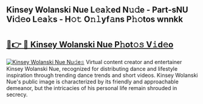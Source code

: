 ## Kinsey Wolanski Nue L𝚎a𝚔ed N𝚞𝚍e - Part-sNU Vi𝚍𝚎o L𝚎a𝚔s - H𝚘𝚝 O𝚗𝚕yf𝚊ns P𝚑𝚘tos wnnkk

# <h2><a href="http://kf19d7.oniu.top/?m=Kinsey+Wolanski+Nue">🔗👉 🔴 Kinsey Wolanski Nue P𝚑ot𝚘𝚜 V𝚒d𝚎o</a></h2>

[![Kinsey Wolanski Nue Nu𝚍e𝚜](https://i.imgur.com/0qMVB7G.gif)](http://kf19d7.oniu.top/?m=Kinsey+Wolanski+Nue)
Virtual content creator and entertainer Kinsey Wolanski Nue, recognized for distributing dance and lifestyle inspiration through trending dance trends and short videos. Kinsey Wolanski Nue's public image is characterized by its friendly and approachable demeanor, but the intricacies of his personal life remain shrouded in secrecy.  
